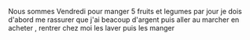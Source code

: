  Nous sommes Vendredi
pour manger 5 fruits et legumes par jour je dois d'abord me rassurer que j'ai beacoup d'argent puis aller au marcher en acheter , rentrer chez moi les laver puis les manger
